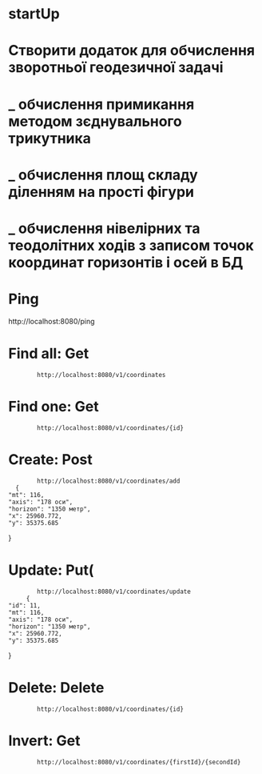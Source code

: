 ﻿# startUp
# Створити додаток для обчислення зворотньої геодезичної задачі
# _ обчислення примикання методом зєднувального трикутника 
# _ обчислення площ складу діленням на прості фігури
# _ обчислення нівелірних та теодолітних ходів з записом точок координат горизонтів і осей в БД

# Ping
http://localhost:8080/ping

# Find all: Get
			http://localhost:8080/v1/coordinates

# Find one: Get
			http://localhost:8080/v1/coordinates/{id}
			
# Create: Post
			http://localhost:8080/v1/coordinates/add
      {
    "mt": 116,
    "axis": "178 оси",
    "horizon": "1350 метр",
    "x": 25960.772,
    "y": 35375.685
}
      
      
# Update: Put(
			http://localhost:8080/v1/coordinates/update
         {
    "id": 11,
    "mt": 116,
    "axis": "178 оси",
    "horizon": "1350 метр",
    "x": 25960.772,
    "y": 35375.685
}
         
# Delete: Delete
			http://localhost:8080/v1/coordinates/{id}
      
# Invert: Get
			http://localhost:8080/v1/coordinates/{firstId}/{secondId}

